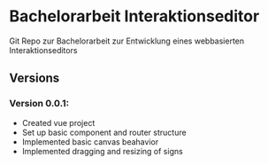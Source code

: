 # Bachelorarbeit Interaktionseditor

Git Repo zur Bachelorarbeit zur Entwicklung eines webbasierten Interaktionseditors

## Versions

### Version 0.0.1:
- Created vue project
- Set up basic component and router structure
- Implemented basic canvas beahavior
- Implemented dragging and resizing of signs